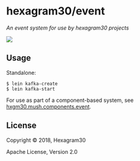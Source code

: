# hexagram30/event

*An event system for use by hexagram30 projects*

[![][logo]][logo-large]


## Usage

Standalone:

```
$ lein kafka-create
$ lein kafka-start
```

For use as part of a component-based system, see
[hxgm30.mush.components.event][comp-event].


## License

Copyright © 2018, Hexagram30

Apache License, Version 2.0


<!-- Named page links below: /-->

[logo]: https://raw.githubusercontent.com/hexagram30/resources/master/branding/logo/h30-logo-1-long-with-text-x688.png
[logo-large]: https://raw.githubusercontent.com/hexagram30/resources/master/branding/logo/h30-logo-1-long-with-text-x3440.png
[comp-event]: https://github.com/hexagram30/hexagramMUSH/blob/master/src/hexagram30/mush/components/event.clj
